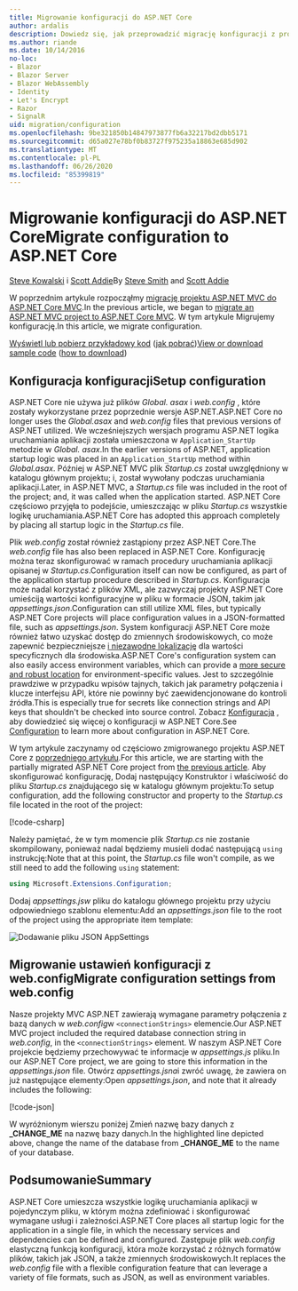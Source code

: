 ```yaml
---
title: Migrowanie konfiguracji do ASP.NET Core
author: ardalis
description: Dowiedz się, jak przeprowadzić migrację konfiguracji z projektu ASP.NET MVC do projektu ASP.NET Core MVC.
ms.author: riande
ms.date: 10/14/2016
no-loc:
- Blazor
- Blazor Server
- Blazor WebAssembly
- Identity
- Let's Encrypt
- Razor
- SignalR
uid: migration/configuration
ms.openlocfilehash: 9be321850b14847973877fb6a32217bd2dbb5171
ms.sourcegitcommit: d65a027e78bf0b83727f975235a18863e685d902
ms.translationtype: MT
ms.contentlocale: pl-PL
ms.lasthandoff: 06/26/2020
ms.locfileid: "85399819"
---
```

# <a name="migrate-configuration-to-aspnet-core"></a><span data-ttu-id="c45ab-103">Migrowanie konfiguracji do ASP.NET Core</span><span class="sxs-lookup"><span data-stu-id="c45ab-103">Migrate configuration to ASP.NET Core</span></span>

<span data-ttu-id="c45ab-104">[Steve Kowalski](https://ardalis.com/) i [Scott Addie](https://scottaddie.com)</span><span class="sxs-lookup"><span data-stu-id="c45ab-104">By [Steve Smith](https://ardalis.com/) and [Scott Addie](https://scottaddie.com)</span></span>

<span data-ttu-id="c45ab-105">W poprzednim artykule rozpocząłmy [migrację projektu ASP.NET MVC do ASP.NET Core MVC](xref:migration/mvc).</span><span class="sxs-lookup"><span data-stu-id="c45ab-105">In the previous article, we began to [migrate an ASP.NET MVC project to ASP.NET Core MVC](xref:migration/mvc).</span></span> <span data-ttu-id="c45ab-106">W tym artykule Migrujemy konfigurację.</span><span class="sxs-lookup"><span data-stu-id="c45ab-106">In this article, we migrate configuration.</span></span>

<span data-ttu-id="c45ab-107">[Wyświetl lub pobierz przykładowy kod](https://github.com/dotnet/AspNetCore.Docs/tree/master/aspnetcore/migration/configuration/samples) ([jak pobrać](xref:index#how-to-download-a-sample))</span><span class="sxs-lookup"><span data-stu-id="c45ab-107">[View or download sample code](https://github.com/dotnet/AspNetCore.Docs/tree/master/aspnetcore/migration/configuration/samples) ([how to download](xref:index#how-to-download-a-sample))</span></span>

## <a name="setup-configuration"></a><span data-ttu-id="c45ab-108">Konfiguracja konfiguracji</span><span class="sxs-lookup"><span data-stu-id="c45ab-108">Setup configuration</span></span>

<span data-ttu-id="c45ab-109">ASP.NET Core nie używa już plików *Global. asax* i *web.config* , które zostały wykorzystane przez poprzednie wersje ASP.NET.</span><span class="sxs-lookup"><span data-stu-id="c45ab-109">ASP.NET Core no longer uses the *Global.asax* and *web.config* files that previous versions of ASP.NET utilized.</span></span> <span data-ttu-id="c45ab-110">We wcześniejszych wersjach programu ASP.NET logika uruchamiania aplikacji została umieszczona w `Application_StartUp` metodzie w *Global. asax*.</span><span class="sxs-lookup"><span data-stu-id="c45ab-110">In the earlier versions of ASP.NET, application startup logic was placed in an `Application_StartUp` method within *Global.asax*.</span></span> <span data-ttu-id="c45ab-111">Później w ASP.NET MVC plik *Startup.cs* został uwzględniony w katalogu głównym projektu; i, został wywołany podczas uruchamiania aplikacji.</span><span class="sxs-lookup"><span data-stu-id="c45ab-111">Later, in ASP.NET MVC, a *Startup.cs* file was included in the root of the project; and, it was called when the application started.</span></span> <span data-ttu-id="c45ab-112">ASP.NET Core częściowo przyjęła to podejście, umieszczając w pliku *Startup.cs* wszystkie logikę uruchamiania.</span><span class="sxs-lookup"><span data-stu-id="c45ab-112">ASP.NET Core has adopted this approach completely by placing all startup logic in the *Startup.cs* file.</span></span>

<span data-ttu-id="c45ab-113">Plik *web.config* został również zastąpiony przez ASP.NET Core.</span><span class="sxs-lookup"><span data-stu-id="c45ab-113">The *web.config* file has also been replaced in ASP.NET Core.</span></span> <span data-ttu-id="c45ab-114">Konfigurację można teraz skonfigurować w ramach procedury uruchamiania aplikacji opisanej w *Startup.cs*.</span><span class="sxs-lookup"><span data-stu-id="c45ab-114">Configuration itself can now be configured, as part of the application startup procedure described in *Startup.cs*.</span></span> <span data-ttu-id="c45ab-115">Konfiguracja może nadal korzystać z plików XML, ale zazwyczaj projekty ASP.NET Core umieściją wartości konfiguracyjne w pliku w formacie JSON, takim jak *appsettings.json*.</span><span class="sxs-lookup"><span data-stu-id="c45ab-115">Configuration can still utilize XML files, but typically ASP.NET Core projects will place configuration values in a JSON-formatted file, such as *appsettings.json*.</span></span> <span data-ttu-id="c45ab-116">System konfiguracji ASP.NET Core może również łatwo uzyskać dostęp do zmiennych środowiskowych, co może zapewnić bezpieczniejsze [i niezawodne lokalizację](xref:security/app-secrets) dla wartości specyficznych dla środowiska.</span><span class="sxs-lookup"><span data-stu-id="c45ab-116">ASP.NET Core's configuration system can also easily access environment variables, which can provide a [more secure and robust location](xref:security/app-secrets) for environment-specific values.</span></span> <span data-ttu-id="c45ab-117">Jest to szczególnie prawdziwe w przypadku wpisów tajnych, takich jak parametry połączenia i klucze interfejsu API, które nie powinny być zaewidencjonowane do kontroli źródła.</span><span class="sxs-lookup"><span data-stu-id="c45ab-117">This is especially true for secrets like connection strings and API keys that shouldn't be checked into source control.</span></span> <span data-ttu-id="c45ab-118">Zobacz [Konfiguracja](xref:fundamentals/configuration/index) , aby dowiedzieć się więcej o konfiguracji w ASP.NET Core.</span><span class="sxs-lookup"><span data-stu-id="c45ab-118">See [Configuration](xref:fundamentals/configuration/index) to learn more about configuration in ASP.NET Core.</span></span>

<span data-ttu-id="c45ab-119">W tym artykule zaczynamy od częściowo zmigrowanego projektu ASP.NET Core z [poprzedniego artykułu](xref:migration/mvc).</span><span class="sxs-lookup"><span data-stu-id="c45ab-119">For this article, we are starting with the partially migrated ASP.NET Core project from [the previous article](xref:migration/mvc).</span></span> <span data-ttu-id="c45ab-120">Aby skonfigurować konfigurację, Dodaj następujący Konstruktor i właściwość do pliku *Startup.cs* znajdującego się w katalogu głównym projektu:</span><span class="sxs-lookup"><span data-stu-id="c45ab-120">To setup configuration, add the following constructor and property to the *Startup.cs* file located in the root of the project:</span></span>

[!code-csharp[](configuration/samples/WebApp1/src/WebApp1/Startup.cs?range=11-16)]

<span data-ttu-id="c45ab-121">Należy pamiętać, że w tym momencie plik *Startup.cs* nie zostanie skompilowany, ponieważ nadal będziemy musieli dodać następującą `using` instrukcję:</span><span class="sxs-lookup"><span data-stu-id="c45ab-121">Note that at this point, the *Startup.cs* file won't compile, as we still need to add the following `using` statement:</span></span>

```csharp
using Microsoft.Extensions.Configuration;
```

<span data-ttu-id="c45ab-122">Dodaj *appsettings.jsw* pliku do katalogu głównego projektu przy użyciu odpowiedniego szablonu elementu:</span><span class="sxs-lookup"><span data-stu-id="c45ab-122">Add an *appsettings.json* file to the root of the project using the appropriate item template:</span></span>

![Dodawanie pliku JSON AppSettings](configuration/_static/add-appsettings-json.png)

## <a name="migrate-configuration-settings-from-webconfig"></a><span data-ttu-id="c45ab-124">Migrowanie ustawień konfiguracji z web.config</span><span class="sxs-lookup"><span data-stu-id="c45ab-124">Migrate configuration settings from web.config</span></span>

<span data-ttu-id="c45ab-125">Nasze projekty MVC ASP.NET zawierają wymagane parametry połączenia z bazą danych w *web.config*w `<connectionStrings>` elemencie.</span><span class="sxs-lookup"><span data-stu-id="c45ab-125">Our ASP.NET MVC project included the required database connection string in *web.config*, in the `<connectionStrings>` element.</span></span> <span data-ttu-id="c45ab-126">W naszym ASP.NET Core projekcie będziemy przechowywać te informacje w *appsettings.js* pliku.</span><span class="sxs-lookup"><span data-stu-id="c45ab-126">In our ASP.NET Core project, we are going to store this information in the *appsettings.json* file.</span></span> <span data-ttu-id="c45ab-127">Otwórz *appsettings.jsna*i zwróć uwagę, że zawiera on już następujące elementy:</span><span class="sxs-lookup"><span data-stu-id="c45ab-127">Open *appsettings.json*, and note that it already includes the following:</span></span>

[!code-json[](../migration/configuration/samples/WebApp1/src/WebApp1/appsettings.json?highlight=4)]

<span data-ttu-id="c45ab-128">W wyróżnionym wierszu poniżej Zmień nazwę bazy danych z **_CHANGE_ME** na nazwę bazy danych.</span><span class="sxs-lookup"><span data-stu-id="c45ab-128">In the highlighted line depicted above, change the name of the database from **_CHANGE_ME** to the name of your database.</span></span>

## <a name="summary"></a><span data-ttu-id="c45ab-129">Podsumowanie</span><span class="sxs-lookup"><span data-stu-id="c45ab-129">Summary</span></span>

<span data-ttu-id="c45ab-130">ASP.NET Core umieszcza wszystkie logikę uruchamiania aplikacji w pojedynczym pliku, w którym można zdefiniować i skonfigurować wymagane usługi i zależności.</span><span class="sxs-lookup"><span data-stu-id="c45ab-130">ASP.NET Core places all startup logic for the application in a single file, in which the necessary services and dependencies can be defined and configured.</span></span> <span data-ttu-id="c45ab-131">Zastępuje plik *web.config* elastyczną funkcją konfiguracji, która może korzystać z różnych formatów plików, takich jak JSON, a także zmiennych środowiskowych.</span><span class="sxs-lookup"><span data-stu-id="c45ab-131">It replaces the *web.config* file with a flexible configuration feature that can leverage a variety of file formats, such as JSON, as well as environment variables.</span></span>
